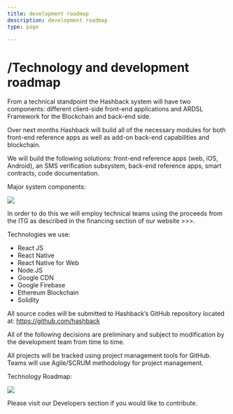 ```yaml
---
title: development roadmap
description: development roadmap
type: page

---
```

# /Technology and development roadmap

From a technical standpoint the Hashback system will have two components: different client-side front-end applications and ARDSL Framework for the Blockchain and back-end side.

Over next months Hashback will build all of the necessary modules for both front-end reference apps as well as add-on back-end capabilities and blockchain.

We will build the following solutions: front-end reference apps (web, iOS, Android), an SMS verification subsystem, back-end reference apps, smart contracts, code documentation.

Major system components:

![](/uploads/2017/09/14/major.png)

In order to do this we will employ technical teams using the proceeds from the ITG as described in the financing section of our website >>>.

Technologies we use:

* React JS
* React Native
* React Native for Web
* Node.JS
* Google CDN
* Google Firebase
* Ethereum Blockchain
* Solidity

All source codes will be submitted to Hashback’s GitHub repository located at: [https://github.com/hashback ](https://github.com/hashback)

All of the following decisions are preliminary and subject to modification by the development team from time to time.

All projects will be tracked using project management tools for GitHub. Teams will use Agile/SCRUM methodology for project management.

Technology Roadmap:

![](/uploads/2017/09/14/roadmap.png)

Please visit our Developers section if you would like to contribute.

